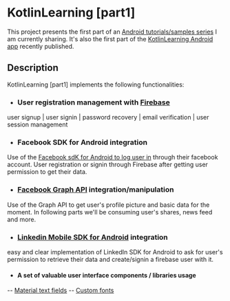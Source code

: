 # KotlinLearning [part1]
This project presents the first part of an [Android tutorials/samples series](http://www.amalhichri.net) I am currently sharing.
It's also the first part of the [KotlinLearning Android app](http://www.amalhichri.net) recently published.

## Description

KotlinLearning [part1] implements the following functionalities:

* ### User registration management with [Firebase](https://firebase.google.com)
user signup | user signin | password recovery | email verification | user session management

* ### Facebook SDK for Android integration
Use of the [Facebook sdK for Android to log user in](https://developers.facebook.com/docs/facebook-login/android) through their facebook account.
User registration or signin through Firebase after getting user permission to get their data.


* ### [Facebook Graph API](https://developers.facebook.com/docs/graph-api) integration/manipulation
Use of the Graph API to get user's profile picture and basic data for the moment.
In following parts we'll be consuming user's shares, news feed and more.

* ### [Linkedin Mobile SDK for Android](https://developer.linkedin.com/docs/android-sdk) integration
easy and clear implementation of LinkedIn SDK for Android to ask for user's permission to retrieve their data and create/signin a firebase user with it.


* #### A set of valuable user interface components / libraries usage
-- [Material text fields](https://github.com/rey5137/Material/wiki/Text-Field)
-- [Custom fonts](https://github.com/chrisjenx/Calligraphy)